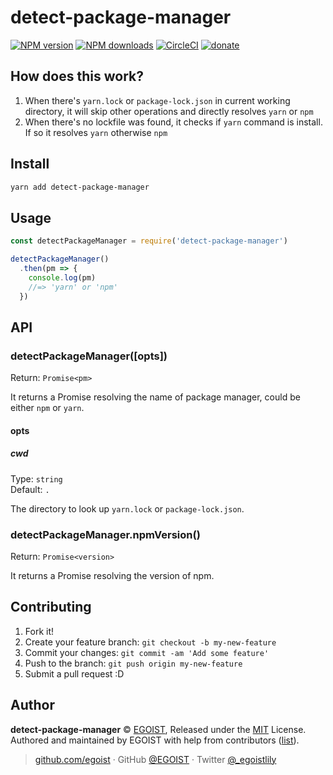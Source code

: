 
# detect-package-manager

[![NPM version](https://img.shields.io/npm/v/detect-package-manager.svg?style=flat)](https://npmjs.com/package/detect-package-manager) [![NPM downloads](https://img.shields.io/npm/dm/detect-package-manager.svg?style=flat)](https://npmjs.com/package/detect-package-manager) [![CircleCI](https://circleci.com/gh/egoist/detect-package-manager/tree/master.svg?style=shield)](https://circleci.com/gh/egoist/detect-package-manager/tree/master)  [![donate](https://img.shields.io/badge/$-donate-ff69b4.svg?maxAge=2592000&style=flat)](https://github.com/egoist/donate)

## How does this work?

1. When there's `yarn.lock` or `package-lock.json` in current working directory, it will skip other operations and directly resolves `yarn` or `npm`
2. When there's no lockfile was found, it checks if `yarn` command is install. If so it resolves `yarn` otherwise `npm`

## Install

```bash
yarn add detect-package-manager
```

## Usage

```js
const detectPackageManager = require('detect-package-manager')

detectPackageManager()
  .then(pm => {
    console.log(pm)
    //=> 'yarn' or 'npm'
  })
```

## API

### detectPackageManager([opts])

Return: `Promise<pm>`

It returns a Promise resolving the name of package manager, could be either `npm` or `yarn`.

#### opts

##### cwd

Type: `string`<br>
Default: `.`

The directory to look up `yarn.lock` or `package-lock.json`.

### detectPackageManager.npmVersion()

Return: `Promise<version>`

It returns a Promise resolving the version of npm.

## Contributing

1. Fork it!
2. Create your feature branch: `git checkout -b my-new-feature`
3. Commit your changes: `git commit -am 'Add some feature'`
4. Push to the branch: `git push origin my-new-feature`
5. Submit a pull request :D


## Author

**detect-package-manager** © [EGOIST](https://github.com/egoist), Released under the [MIT](./LICENSE) License.<br>
Authored and maintained by EGOIST with help from contributors ([list](https://github.com/egoist/detect-package-manager/contributors)).

> [github.com/egoist](https://github.com/egoist) · GitHub [@EGOIST](https://github.com/egoist) · Twitter [@_egoistlily](https://twitter.com/_egoistlily)
